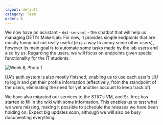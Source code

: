 ```yaml
---
layout: default
category: Team
order: 8
---
```


We now have an assistant - `dml-servant` - the chatbot that will help us
managing DETI's MakerLab. For now, it provides simple endpoints that are
mostly funny but not really useful (e.g. a way to annoy some other users),
however its main goal is to automate some tasks made by the lab users and also
by us. Regarding the users, we will focus on endpoints given special
functionality for the IT students.

![Week 8, Photo 1](https://firebasestorage.googleapis.com/v0/b/makerlab-b9b8c.appspot.com/o/Wk08-01.png?alt=media&token=f54359ca-5e45-4640-a0f0-c06aacc08daa)

UA's auth system is also mostly finished, enabling us to use each user's UU to
login and get their profile information (effectively, from the standpoint of
the users, eliminating the need for yet another account to keep track of).

We have also migrated our services to the STIC's VM, and Sr. Arez has started
to fill in the wiki with some information. This enables us to test what we
were missing, making it possible to schedule the releases we have been holding
on. Expect big updates soon, although we will also be busy documenting
everything.
